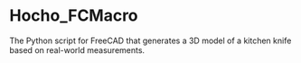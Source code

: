 # Hocho_FCMacro
The Python script for FreeCAD that generates a 3D model of a kitchen knife based on real-world measurements.
